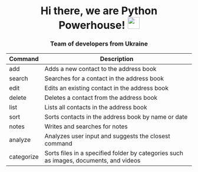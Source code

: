 <h1 align="center">Hi there, we are Python Powerhouse! 
<img src="https://github.com/blackcater/blackcater/raw/main/images/Hi.gif" height="32"/></h1>
<h3 align="center">Team of developers from Ukraine</h3>


| Command | Description |
| ------- | ----------- |
| add     | Adds a new contact to the address book |
| search  | Searches for a contact in the address book |
| edit    | Edits an existing contact in the address book |
| delete  | Deletes a contact from the address book |
| list    | Lists all contacts in the address book |
| sort    | Sorts contacts in the address book by name or date |
| notes   | Writes and searches for notes |
| analyze | Analyzes user input and suggests the closest command |
| categorize | Sorts files in a specified folder by categories such as images, documents, and videos |

